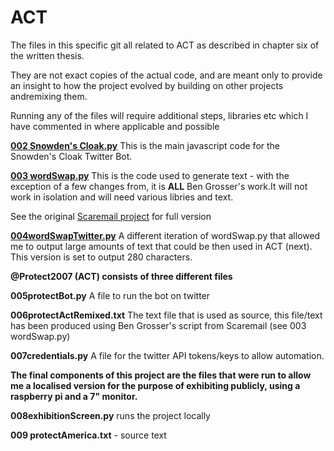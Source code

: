 # ACT

The files in this specific git all related to ACT as described in chapter six of the written thesis. 

They are not exact copies of the actual code, and are meant only to provide an insight to how the project evolved by building on other projects andremixing them.

Running any of the files will require additional steps, libraries etc which I have commented in where applicable and possible 

**[002 Snowden's Cloak.py](https://github.com/ArtOfTheWeak/ACT/blob/main/002%20SnowdensCloak.js)** 
This is the main javascript code for the Snowden's Cloak Twitter Bot. 

**[003 wordSwap.py](https://github.com/ArtOfTheWeak/ACT/blob/main/003%20originalScareMailSwapper.py)** 
This is the code used to generate text - with the exception of a few changes from, it is **ALL** Ben Grosser's work.It will not work in isolation and will need various libries and text.

See the original [Scaremail project]( https://github.com/bengrosser/scaremail) for full version

**[004wordSwapTwitter.py](https://github.com/ArtOfTheWeak/ACT/blob/main/004%20wordSwapTwitter.py)**
A different iteration of wordSwap.py that allowed me to output large amounts of text that could be then used in ACT (next). This version is set to output 280 characters.

**@Protect2007 (ACT) consists of three different files** 

**005protectBot.py**
A file to run the bot on twitter  

**006protectActRemixed.txt**
The text file that is used as source, this file/text has been produced using Ben Grosser's script from Scaremail (see 003 wordSwap.py)  

**007credentials.py**
A file for the twitter API tokens/keys to allow automation. 

**The final components of this project are the files that were run to allow me a localised version for the purpose of exhibiting publicly, using a raspberry pi and a 7" monitor.** 

**008exhibitionScreen.py** runs the project locally 

**009 protectAmerica.txt** - source text  
 

